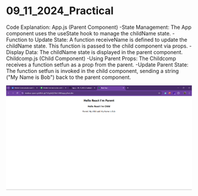 # 09_11_2024_Practical
Code Explanation:
App.js (Parent Component)
    -State Management: The App component uses the useState hook to manage the childName state.
    -Function to Update State: A function receiveName is defined to update the childName state. This function is passed to the child component via props.
    -Display Data: The childName state is displayed in the parent component.
Childcomp.js (Child Component)
    -Using Parent Props: The Childcomp receives a function setfun as a prop from the parent.
    -Update Parent State: The function setfun is invoked in the child component, sending a string ("My Name is Bob") back to the parent component.

![Output](./parent_child_components/Output/09_11_2024_Output.png)